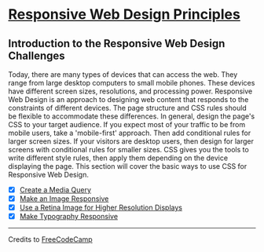 # [Responsive Web Design Principles](https://learn.freecodecamp.org/responsive-web-design/responsive-web-design-principles/)

## Introduction to the Responsive Web Design Challenges

Today, there are many types of devices that can access the web. They range from large desktop computers to small mobile phones. These devices have different screen sizes, resolutions, and processing power. Responsive Web Design is an approach to designing web content that responds to the constraints of different devices. The page structure and CSS rules should be flexible to accommodate these differences. In general, design the page's CSS to your target audience. If you expect most of your traffic to be from mobile users, take a 'mobile-first' approach. Then add conditional rules for larger screen sizes. If your visitors are desktop users, then design for larger screens with conditional rules for smaller sizes. CSS gives you the tools to write different style rules, then apply them depending on the device displaying the page. This section will cover the basic ways to use CSS for Responsive Web Design.

- [x] [Create a Media Query](01-create-a-media-query.md)
- [x] [Make an Image Responsive](02-make-an-image-responsive.md)
- [x] [Use a Retina Image for Higher Resolution Displays](03-use-a-retina-image-for-higher-resolution-displays.md)
- [x] [Make Typography Responsive](04-make-typography-responsive.md)

---

Credits to [FreeCodeCamp](https://www.freecodecamp.org/)